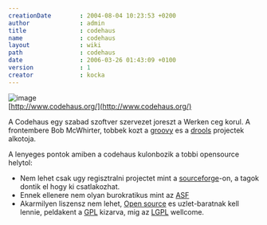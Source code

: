 ```yaml
---
creationDate        : 2004-08-04 10:23:53 +0200 
author              : admin 
title               : codehaus 
name                : codehaus 
layout              : wiki 
path                : codehaus 
date                : 2006-03-26 01:43:09 +0100 
version             : 1 
creator             : kocka 
---
```

![image](http://codehaus.org/codehaus-small.png)<br/>
[http://www.codehaus.org/](http://www.codehaus.org/)

A Codehaus egy szabad szoftver szervezet joreszt a Werken ceg korul. A frontembere Bob McWhirter, tobbek kozt a [groovy](Groovy.html) es a [drools](drools.html) projectek alkotoja.

A lenyeges pontok amiben a codehaus kulonbozik a tobbi opensource helytol:

*   Nem lehet csak ugy regisztralni projectet mint a [sourceforge](Missing.html)-on, a tagok dontik el hogy ki csatlakozhat.
*   Ennek ellenere nem olyan burokratikus mint az [ASF](ASF.html)
*   Akarmilyen liszensz nem lehet, [Open source](Open%20Source.html) es uzlet-baratnak kell lennie, peldakent a [GPL](GPL.html) kizarva, mig az [LGPL](LGPL.html) wellcome.



